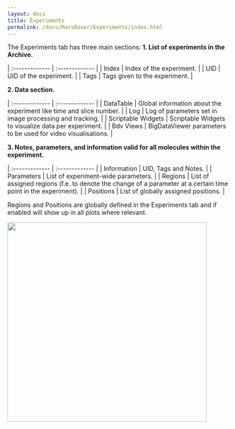 ```yaml
---
layout: docs
title: Experiments
permalink: /docs/MarsRover/Experiments/index.html
---
```


The Experiments tab has three main sections:
**1. List of experiments in the Archive.**

| :------------- | :------------- |
| Index       | Index of the experiment.       |
| UID       | UID of the experiment.       |
| Tags       | Tags given to the experiment.       |

**2. Data section.**

| :------------- | :------------- |
| DataTable      | Global information about the experiment like time and slice number.      |
| Log       | Log of parameters set in image processing and tracking.       |
| Scriptable Widgets      | Scriptable Widgets to visualize data per experiment.       |
| Bdv Views       | BigDataViewer parameters to be used for video visualisations.       |

**3. Notes, parameters, and information valid for all molecules within the experiment.**

| :------------- | :------------- |
| Information       | UID, Tags and Notes.      |
| Parameters       | List of experiment-wide parameters.       |
| Regions       | List of assigned regions (f.e. to denote the change of a parameter at a certain time point in the experiment).       |
| Positions       | List of globally assigned positions.      |

Regions and Positions are globally defined in the Experiments tab and if enabled will show up in all plots where relevant.

<img align='center' src='{{site.baseurl}}/docs/img/Rover/img7.png' width='450' />
